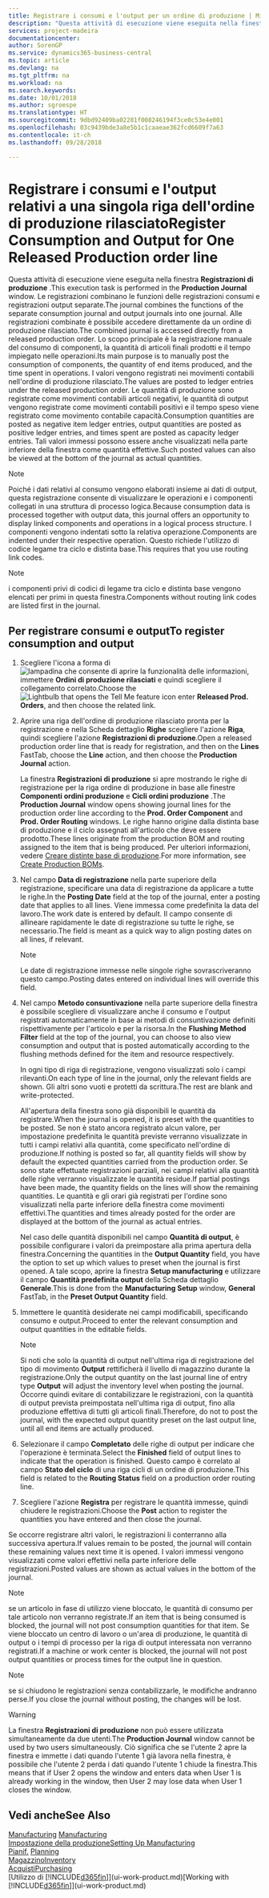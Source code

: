 ```yaml
---
title: Registrare i consumi e l'output per un ordine di produzione | Microsoft Docs
description: "Questa attività di esecuzione viene eseguita nella finestra **Registrazioni di produzione** . Le registrazioni combinano le funzioni delle registrazioni consumi e registrazioni output separate. Alle registrazioni combinate è possibile accedere direttamente da un ordine di produzione rilasciato. Lo scopo principale è la registrazione manuale del consumo di componenti, la quantità di articoli finali prodotti e il tempo impiegato nelle operazioni."
services: project-madeira
documentationcenter: 
author: SorenGP
ms.service: dynamics365-business-central
ms.topic: article
ms.devlang: na
ms.tgt_pltfrm: na
ms.workload: na
ms.search.keywords: 
ms.date: 10/01/2018
ms.author: sgroespe
ms.translationtype: HT
ms.sourcegitcommit: 9dbd92409ba02281f008246194f3ce0c53e4e001
ms.openlocfilehash: 03c9439bde3a8e5b1c1caaeae362fcd6609f7a63
ms.contentlocale: it-ch
ms.lasthandoff: 09/28/2018

---
```

# <a name="register-consumption-and-output-for-one-released-production-order-line"></a><span data-ttu-id="e7ca3-106">Registrare i consumi e l'output relativi a una singola riga dell'ordine di produzione rilasciato</span><span class="sxs-lookup"><span data-stu-id="e7ca3-106">Register Consumption and Output for One Released Production order line</span></span>
<span data-ttu-id="e7ca3-107">Questa attività di esecuzione viene eseguita nella finestra **Registrazioni di produzione** .</span><span class="sxs-lookup"><span data-stu-id="e7ca3-107">This execution task is performed in the **Production Journal** window.</span></span> <span data-ttu-id="e7ca3-108">Le registrazioni combinano le funzioni delle registrazioni consumi e registrazioni output separate.</span><span class="sxs-lookup"><span data-stu-id="e7ca3-108">The journal combines the functions of the separate consumption journal and output journals into one journal.</span></span> <span data-ttu-id="e7ca3-109">Alle registrazioni combinate è possibile accedere direttamente da un ordine di produzione rilasciato.</span><span class="sxs-lookup"><span data-stu-id="e7ca3-109">The combined journal is accessed directly from a released production order.</span></span> <span data-ttu-id="e7ca3-110">Lo scopo principale è la registrazione manuale del consumo di componenti, la quantità di articoli finali prodotti e il tempo impiegato nelle operazioni.</span><span class="sxs-lookup"><span data-stu-id="e7ca3-110">Its main purpose is to manually post the consumption of components, the quantity of end items produced, and the time spent in operations.</span></span> <span data-ttu-id="e7ca3-111">I valori vengono registrati nei movimenti contabili nell'ordine di produzione rilasciato.</span><span class="sxs-lookup"><span data-stu-id="e7ca3-111">The values are posted to ledger entries under the released production order.</span></span> <span data-ttu-id="e7ca3-112">Le quantità di produzione sono registrate come movimenti contabili articoli negativi, le quantità di output vengono registrate come movimenti contabili positivi e il tempo speso viene registrato come movimento contabile capacità.</span><span class="sxs-lookup"><span data-stu-id="e7ca3-112">Consumption quantities are posted as negative item ledger entries, output quantities are posted as positive ledger entries, and times spent are posted as capacity ledger entries.</span></span> <span data-ttu-id="e7ca3-113">Tali valori immessi possono essere anche visualizzati nella parte inferiore della finestra come quantità effettive.</span><span class="sxs-lookup"><span data-stu-id="e7ca3-113">Such posted values can also be viewed at the bottom of the journal as actual quantities.</span></span>  

> [!NOTE]  
>  <span data-ttu-id="e7ca3-114">Poiché i dati relativi al consumo vengono elaborati insieme ai dati di output, questa registrazione consente di visualizzare le operazioni e i componenti collegati in una struttura di processo logica.</span><span class="sxs-lookup"><span data-stu-id="e7ca3-114">Because consumption data is processed together with output data, this journal offers an opportunity to display linked components and operations in a logical process structure.</span></span> <span data-ttu-id="e7ca3-115">I componenti vengono indentati sotto la relativa operazione.</span><span class="sxs-lookup"><span data-stu-id="e7ca3-115">Components are indented under their respective operation.</span></span> <span data-ttu-id="e7ca3-116">Questo richiede l'utilizzo di codice legame tra ciclo e distinta base.</span><span class="sxs-lookup"><span data-stu-id="e7ca3-116">This requires that you use routing link codes.</span></span>  

> [!NOTE]  
>  <span data-ttu-id="e7ca3-117">i componenti privi di codici di legame tra ciclo e distinta base vengono elencati per primi in questa finestra.</span><span class="sxs-lookup"><span data-stu-id="e7ca3-117">Components without routing link codes are listed first in the journal.</span></span>  

## <a name="to-register-consumption-and-output"></a><span data-ttu-id="e7ca3-118">Per registrare consumi e output</span><span class="sxs-lookup"><span data-stu-id="e7ca3-118">To register consumption and output</span></span>  
1.  <span data-ttu-id="e7ca3-119">Scegliere l'icona a forma di ![lampadina che consente di aprire la funzionalità delle informazioni](media/ui-search/search_small.png "Informazioni sull'operazione che si desidera eseguire"), immettere **Ordini di produzione rilasciati** e quindi scegliere il collegamento correlato.</span><span class="sxs-lookup"><span data-stu-id="e7ca3-119">Choose the ![Lightbulb that opens the Tell Me feature](media/ui-search/search_small.png "Tell me what you want to do") icon enter **Released Prod. Orders**, and then choose the related link.</span></span>  
2.  <span data-ttu-id="e7ca3-120">Aprire una riga dell'ordine di produzione rilasciato pronta per la registrazione e nella Scheda dettaglio **Righe** scegliere l'azione **Riga**, quindi scegliere l'azione **Registrazioni di produzione**.</span><span class="sxs-lookup"><span data-stu-id="e7ca3-120">Open a released production order line that is ready for registration, and then on the **Lines** FastTab, choose the **Line** action, and then choose the **Production Journal** action.</span></span>  

    <span data-ttu-id="e7ca3-121">La finestra **Registrazioni di produzione** si apre mostrando le righe di registrazione per la riga ordine di produzione in base alle finestre **Componenti ordini produzione** e **Cicli ordini produzione** .</span><span class="sxs-lookup"><span data-stu-id="e7ca3-121">The **Production Journal** window opens showing journal lines for the production order line according to the **Prod. Order Component** and **Prod. Order Routing** windows.</span></span> <span data-ttu-id="e7ca3-122">Le righe hanno origine dalla distinta base di produzione e il ciclo assegnati all'articolo che deve essere prodotto.</span><span class="sxs-lookup"><span data-stu-id="e7ca3-122">These lines originate from the production BOM and routing assigned to the item that is being produced.</span></span> <span data-ttu-id="e7ca3-123">Per ulteriori informazioni, vedere [Creare distinte base di produzione](production-how-to-create-routings.md).</span><span class="sxs-lookup"><span data-stu-id="e7ca3-123">For more information, see [Create Production BOMs](production-how-to-create-routings.md).</span></span>  

3.  <span data-ttu-id="e7ca3-124">Nel campo **Data di registrazione** nella parte superiore della registrazione, specificare una data di registrazione da applicare a tutte le righe.</span><span class="sxs-lookup"><span data-stu-id="e7ca3-124">In the **Posting Date** field at the top of the journal, enter a posting date that applies to all lines.</span></span> <span data-ttu-id="e7ca3-125">Viene immessa come predefinita la data del lavoro.</span><span class="sxs-lookup"><span data-stu-id="e7ca3-125">The work date is entered by default.</span></span> <span data-ttu-id="e7ca3-126">Il campo consente di allineare rapidamente le date di registrazione su tutte le righe, se necessario.</span><span class="sxs-lookup"><span data-stu-id="e7ca3-126">The field is meant as a quick way to align posting dates on all lines, if relevant.</span></span>  

    > [!NOTE]  
    >  <span data-ttu-id="e7ca3-127">Le date di registrazione immesse nelle singole righe sovrascriveranno questo campo.</span><span class="sxs-lookup"><span data-stu-id="e7ca3-127">Posting dates entered on individual lines will override this field.</span></span>  

4.  <span data-ttu-id="e7ca3-128">Nel campo **Metodo consuntivazione** nella parte superiore della finestra è possibile scegliere di visualizzare anche il consumo e l'output registrati automaticamente in base ai metodi di consuntivazione definiti rispettivamente per l'articolo e per la risorsa.</span><span class="sxs-lookup"><span data-stu-id="e7ca3-128">In the **Flushing Method Filter** field at the top of the journal, you can choose to also view consumption and output that is posted automatically according to the flushing methods defined for the item and resource respectively.</span></span>  

    <span data-ttu-id="e7ca3-129">In ogni tipo di riga di registrazione, vengono visualizzati solo i campi rilevanti.</span><span class="sxs-lookup"><span data-stu-id="e7ca3-129">On each type of line in the journal, only the relevant fields are shown.</span></span> <span data-ttu-id="e7ca3-130">Gli altri sono vuoti e protetti da scrittura.</span><span class="sxs-lookup"><span data-stu-id="e7ca3-130">The rest are blank and write-protected.</span></span>  

    <span data-ttu-id="e7ca3-131">All'apertura della finestra sono già disponibili le quantità da registrare.</span><span class="sxs-lookup"><span data-stu-id="e7ca3-131">When the journal is opened, it is preset with the quantities to be posted.</span></span> <span data-ttu-id="e7ca3-132">Se non è stato ancora registrato alcun valore, per impostazione predefinita le quantità previste verranno visualizzate in tutti i campi relativi alla quantità, come specificato nell'ordine di produzione.</span><span class="sxs-lookup"><span data-stu-id="e7ca3-132">If nothing is posted so far, all quantity fields will show by default the expected quantities carried from the production order.</span></span> <span data-ttu-id="e7ca3-133">Se sono state effettuate registrazioni parziali, nei campi relativi alla quantità delle righe verranno visualizzate le quantità residue.</span><span class="sxs-lookup"><span data-stu-id="e7ca3-133">If partial postings have been made, the quantity fields on the lines will show the remaining quantities.</span></span> <span data-ttu-id="e7ca3-134">Le quantità e gli orari già registrati per l'ordine sono visualizzati nella parte inferiore della finestra come movimenti effettivi.</span><span class="sxs-lookup"><span data-stu-id="e7ca3-134">The quantities and times already posted for the order are displayed at the bottom of the journal as actual entries.</span></span>  

    <span data-ttu-id="e7ca3-135">Nel caso delle quantità disponibili nel campo **Quantità di output**, è possibile configurare i valori da preimpostare alla prima apertura della finestra.</span><span class="sxs-lookup"><span data-stu-id="e7ca3-135">Concerning the quantities in the **Output Quantity** field, you have the option to set up which values to preset when the journal is first opened.</span></span> <span data-ttu-id="e7ca3-136">A tale scopo, aprire la finestra **Setup manufacturing** e utilizzare il campo **Quantità predefinita output** della Scheda dettaglio **Generale**.</span><span class="sxs-lookup"><span data-stu-id="e7ca3-136">This is done from the **Manufacturing Setup** window, **General** FastTab, in the **Preset Output Quantity** field.</span></span>

5.  <span data-ttu-id="e7ca3-137">Immettere le quantità desiderate nei campi modificabili, specificando consumo e output.</span><span class="sxs-lookup"><span data-stu-id="e7ca3-137">Proceed to enter the relevant consumption and output quantities in the editable fields.</span></span>  

    > [!NOTE]  
    >  <span data-ttu-id="e7ca3-138">Si noti che solo la quantità di output nell'ultima riga di registrazione del tipo di movimento **Output** rettificherà il livello di magazzino durante la registrazione.</span><span class="sxs-lookup"><span data-stu-id="e7ca3-138">Only the output quantity on the last journal line of entry type **Output** will adjust the inventory level when posting the journal.</span></span> <span data-ttu-id="e7ca3-139">Occorre quindi evitare di contabilizzare le registrazioni, con la quantità di output prevista preimpostata nell'ultima riga di output, fino alla produzione effettiva di tutti gli articoli finali.</span><span class="sxs-lookup"><span data-stu-id="e7ca3-139">Therefore, do not to post the journal, with the expected output quantity preset on the last output line, until all end items are actually produced.</span></span>  

6.  <span data-ttu-id="e7ca3-140">Selezionare il campo **Completato** delle righe di output per indicare che l'operazione è terminata.</span><span class="sxs-lookup"><span data-stu-id="e7ca3-140">Select the **Finished** field of output lines to indicate that the operation is finished.</span></span> <span data-ttu-id="e7ca3-141">Questo campo è correlato al campo **Stato del ciclo** di una riga cicli di un ordine di produzione.</span><span class="sxs-lookup"><span data-stu-id="e7ca3-141">This field is related to the **Routing Status** field on a production order routing line.</span></span>  
7.  <span data-ttu-id="e7ca3-142">Scegliere l'azione **Registra** per registrare le quantità immesse, quindi chiudere le registrazioni.</span><span class="sxs-lookup"><span data-stu-id="e7ca3-142">Choose the **Post** action to register the quantities you have entered and then close the journal.</span></span>  

<span data-ttu-id="e7ca3-143">Se occorre registrare altri valori, le registrazioni li conterranno alla successiva apertura.</span><span class="sxs-lookup"><span data-stu-id="e7ca3-143">If values remain to be posted, the journal will contain these remaining values next time it is opened.</span></span> <span data-ttu-id="e7ca3-144">I valori immessi vengono visualizzati come valori effettivi nella parte inferiore delle registrazioni.</span><span class="sxs-lookup"><span data-stu-id="e7ca3-144">Posted values are shown as actual values in the bottom of the journal.</span></span>  

> [!NOTE]  
>  <span data-ttu-id="e7ca3-145"> se un articolo in fase di utilizzo viene bloccato, le quantità di consumo per tale articolo non verranno registrate.</span><span class="sxs-lookup"><span data-stu-id="e7ca3-145">If an item that is being consumed is blocked, the journal will not post consumption quantities for that item.</span></span> <span data-ttu-id="e7ca3-146">Se viene bloccato un centro di lavoro o un'area di produzione, le quantità di output o i tempi di processo per la riga di output interessata non verranno registrati.</span><span class="sxs-lookup"><span data-stu-id="e7ca3-146">If a machine or work center is blocked, the journal will not post output quantities or process times for the output line in question.</span></span>  

> [!NOTE]  
>  <span data-ttu-id="e7ca3-147">se si chiudono le registrazioni senza contabilizzarle, le modifiche andranno perse.</span><span class="sxs-lookup"><span data-stu-id="e7ca3-147">If you close the journal without posting, the changes will be lost.</span></span>  

> [!WARNING]  
>  <span data-ttu-id="e7ca3-148">La finestra **Registrazioni di produzione** non può essere utilizzata simultaneamente da due utenti.</span><span class="sxs-lookup"><span data-stu-id="e7ca3-148">The **Production Journal** window cannot be used by two users simultaneously.</span></span> <span data-ttu-id="e7ca3-149">Ciò significa che se l'utente 2 apre la finestra e immette i dati quando l'utente 1 già lavora nella finestra, è possibile che l'utente 2 perda i dati quando l'utente 1 chiude la finestra.</span><span class="sxs-lookup"><span data-stu-id="e7ca3-149">This means that if User 2 opens the window and enters data when User 1 is already working in the window, then User 2 may lose data when User 1 closes the window.</span></span>  

## <a name="see-also"></a><span data-ttu-id="e7ca3-150">Vedi anche</span><span class="sxs-lookup"><span data-stu-id="e7ca3-150">See Also</span></span>  
<span data-ttu-id="e7ca3-151">[Manufacturing](production-manage-manufacturing.md)  </span><span class="sxs-lookup"><span data-stu-id="e7ca3-151">[Manufacturing](production-manage-manufacturing.md)  </span></span>  
[<span data-ttu-id="e7ca3-152">Impostazione della produzione</span><span class="sxs-lookup"><span data-stu-id="e7ca3-152">Setting Up Manufacturing</span></span>](production-configure-production-processes.md)  
<span data-ttu-id="e7ca3-153">[Pianif.](production-planning.md)    </span><span class="sxs-lookup"><span data-stu-id="e7ca3-153">[Planning](production-planning.md)    </span></span>  
[<span data-ttu-id="e7ca3-154">Magazzino</span><span class="sxs-lookup"><span data-stu-id="e7ca3-154">Inventory</span></span>](inventory-manage-inventory.md)  
[<span data-ttu-id="e7ca3-155">Acquisti</span><span class="sxs-lookup"><span data-stu-id="e7ca3-155">Purchasing</span></span>](purchasing-manage-purchasing.md)  
<span data-ttu-id="e7ca3-156">[Utilizzo di [!INCLUDE[d365fin](includes/d365fin_md.md)]](ui-work-product.md)</span><span class="sxs-lookup"><span data-stu-id="e7ca3-156">[Working with [!INCLUDE[d365fin](includes/d365fin_md.md)]](ui-work-product.md)</span></span>

